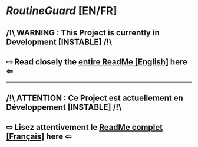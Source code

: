 # *RoutineGuard* [EN/FR]

## /!\ WARNING : This Project is currently in Development [INSTABLE] /!\
## ⇨ Read closely the [entire ReadMe [English]](/README_EN.md) here ⇦
______________________________________________

## /!\ ATTENTION : Ce Project est actuellement en Développement [INSTABLE] /!\
## ⇨ Lisez attentivement le [ReadMe complet [Français]](/README_FR.md) here ⇦
